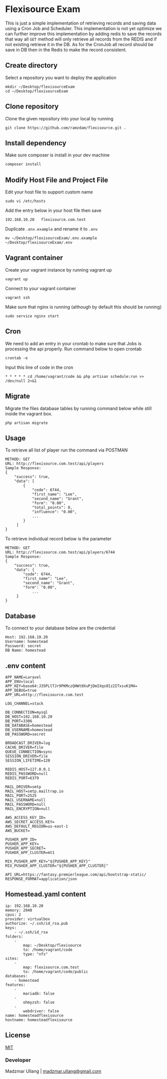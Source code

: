 # Flexisource Exam
This is just a simple implementation of retrieving records and saving data using a Cron Job and Scheduler. This implementation is not yet optimize we can further improve this implementation by adding redis to save the records that way all `GET` method will only retrieve all records from the REDIS and if not existing retrieve it in the DB. As for the CronJob all record should be save in DB then in the Redis to make the record consistent.

## Create directory
Select a repository you want to deploy the application

```
mkdir ~/Desktop/flexisourceExam
cd ~/Desktop/flexisourceExam
```

## Clone repository

Clone the given repository into your local by running

```
git clone https://github.com/ramzdam/flexisource.git .
```

## Install dependency

Make sure composer is install in your dev machine

```bash
composer install
```

## Modify Host File and Project File
Edit your host file to support custom name

```shell
sudo vi /etc/hosts
```
Add the entry below in your host file then save

```shell
192.168.10.20   flexisource.com.test
```
Duplicate `.env.example` and rename it to `.env`
```
mv ~/Desktop/flexisourceExam/.env.example ~/Desktop/flexisourceExam/.env
```
## Vagrant container
Create your vagrant instance by running vagrant up

```shell
vagrant up
```

Connect to your vagrant container

```shell
vagrant ssh
```

Make sure that nginx is running (although by default this should be running)
```
sudo service nginx start
```

## Cron
We need to add an entry in your crontab to make sure that Jobs is processing the api properly. Run command below to open crontab
```
crontab -e
```
Input this line of code in the cron
```
* * * * * cd /home/vagrant/code && php artisan schedule:run >> /dev/null 2>&1
```

## Migrate
Migrate the files database tables by running command below while still inside the vagrant box.
```
php artisan migrate
```

## Usage
To retrieve all list of player run the command via POSTMAN

```
METHOD: GET
URL: http://flexisource.com.test/api/players
Sample Response: 
{
    "success": true,
    "data": [
        {
            "code": 6744,
            "first_name": "Lee",
            "second_name": "Grant",
            "form": "0.00",
            "total_points": 0,
            "influence": "0.00",
            ...
        }
     ]
}
```
To retrieve individual record below is the parameter
```
METHOD: GET
URL: http://flexisource.com.test/api/players/6744
Sample Response: 
{
    "success": true,
    "data": {
        "code": 6744,
        "first_name": "Lee",
        "second_name": "Grant",
        "form": "0.00",
            ...
     }    
}
```
## Database
To connect to your database below are the credential

```
Host: 192.168.10.20
Username: homestead
Password: secret
DB Name: homestead
```

## .env content
```
APP_NAME=Laravel
APP_ENV=local
APP_KEY=base64:J35PLlTJr9PKMczQHWt0XuPjDmIXqs0Iz2ITxsvK1M4=
APP_DEBUG=true
APP_URL=http://flexisource.com.test

LOG_CHANNEL=stack

DB_CONNECTION=mysql
DB_HOST=192.168.10.20
DB_PORT=3306
DB_DATABASE=homestead
DB_USERNAME=homestead
DB_PASSWORD=secret

BROADCAST_DRIVER=log
CACHE_DRIVER=file
QUEUE_CONNECTION=sync
SESSION_DRIVER=file
SESSION_LIFETIME=120

REDIS_HOST=127.0.0.1
REDIS_PASSWORD=null
REDIS_PORT=6379

MAIL_DRIVER=smtp
MAIL_HOST=smtp.mailtrap.io
MAIL_PORT=2525
MAIL_USERNAME=null
MAIL_PASSWORD=null
MAIL_ENCRYPTION=null

AWS_ACCESS_KEY_ID=
AWS_SECRET_ACCESS_KEY=
AWS_DEFAULT_REGION=us-east-1
AWS_BUCKET=

PUSHER_APP_ID=
PUSHER_APP_KEY=
PUSHER_APP_SECRET=
PUSHER_APP_CLUSTER=mt1

MIX_PUSHER_APP_KEY="${PUSHER_APP_KEY}"
MIX_PUSHER_APP_CLUSTER="${PUSHER_APP_CLUSTER}"

API_URL=https://fantasy.premierleague.com/api/bootstrap-static/
RESPONSE_FORMAT=application/json
```
## Homestead.yaml content
```
ip: 192.168.10.20
memory: 2048
cpus: 2
provider: virtualbox
authorize: ~/.ssh/id_rsa.pub
keys:
    - ~/.ssh/id_rsa
folders:
    -
        map: ~/Desktop/flexisource
        to: /home/vagrant/code
        type: "nfs"
sites:
    -
        map: flexisource.com.test
        to: /home/vagrant/code/public
databases:
    - homestead
features:
    -
        mariadb: false
    -
        ohmyzsh: false
    -
        webdriver: false
name: homesteadflexisource
hostname: homesteadflexisource
```
## License
[MIT](https://choosealicense.com/licenses/mit/)

### Developer
Madzmar Ullang  |  madzmar.ullang@gmail.com
